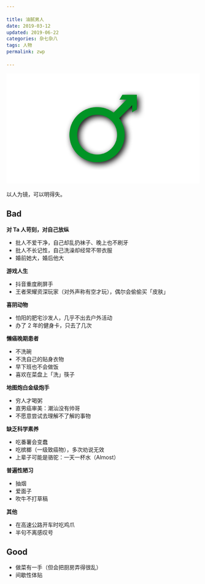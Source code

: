 ```yaml
---

title: 油腻男人  
date: 2019-03-12  
updated: 2019-06-22
categories: 杂七杂八  
tags: 人物  
permalink: zwp  

---
```


![male](zwp/male.png)

以人为镜，可以明得失。

<!-- more -->


## Bad

**对 Ta 人苛刻，对自己放纵**
- 批人不爱干净，自己却乱扔袜子、晚上也不刷牙
- 批人不长记性，自己洗澡却经常不带衣服
- 婚前她大，婚后他大


**游戏人生**
- 抖音重度刷屏手
- 王者荣耀资深玩家（对外声称有空才玩），偶尔会偷偷买「皮肤」


**喜阴动物**
- 怕阳的肥宅沙发人，几乎不出去户外活动
- 办了 2 年的健身卡，只去了几次


**懒癌晚期患者**
- 不洗碗
- 不洗自己的贴身衣物
- 早下班也不会做饭
- 喜欢在菜盘上「洗」筷子


**地图炮白金级炮手**
- 穷人才喝粥
- 直男癌审美：潮汕没有帅哥
- 不愿意尝试去理解不了解的事物


**缺乏科学素养**
- 吃番薯会变蠢
- 吃槟榔（一级致癌物），多次劝说无效
- 上辈子可能是骆驼：一天一杯水（Almost）


**普遍性陋习**
- 抽烟
- 爱面子
- 吹牛不打草稿


**其他**
- 在高速公路开车时吃鸡爪
- 半句不离感叹号


## Good

- 做菜有一手（但会把厨房弄得很乱）
- 间歇性体贴